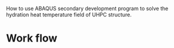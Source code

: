 How to use ABAQUS secondary development program to solve the hydration heat temperature field of UHPC structure.
# Work flow
